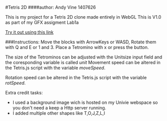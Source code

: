 #Tetris 2D
####author: Andy Vine 1407626

This is my project for a Tetris 2D clone made entirely in WebGL
This is V1.0 as part of my GFX assigment Lab1a

[Try it out using this link](http://wwwlab.cs.univie.ac.at/~weinbachea88/Tetris/)

###Instructions:
Move the blocks with ArrowKeys or WASD,
Rotate them with Q and E or 1 and 3.
Place a Tetromino with x or press the button.

The size of the Tetrominos can be adjusted with the Unitsize input field and the coresponding variable is called *unit*
Movement speed can be altered in the Tetris.js script with the variable *moveSpeed*.

Rotation speed can be altered in the Tetris.js script with the variable *rotSpeed*. 

Extra credit tasks:
  * I used a background image wich is hosted on my Univie webspace so you don't need a keep a Http server running.
  * I added multiple other shapes like T,O,J,Z,L,I
  
